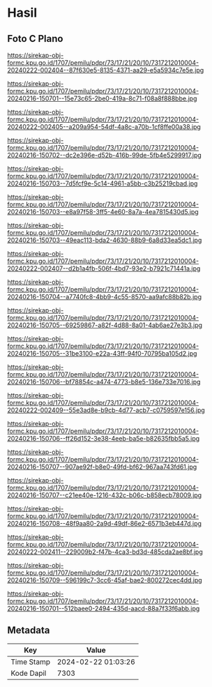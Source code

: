# Hasil

## Foto C Plano

https://sirekap-obj-formc.kpu.go.id/1707/pemilu/pdpr/73/17/21/20/10/7317212010004-20240222-002404--87f630e5-8135-4371-aa29-e5a5934c7e5e.jpg

https://sirekap-obj-formc.kpu.go.id/1707/pemilu/pdpr/73/17/21/20/10/7317212010004-20240216-150701--15e73c65-2be0-419a-8c71-f08a8f888bbe.jpg

https://sirekap-obj-formc.kpu.go.id/1707/pemilu/pdpr/73/17/21/20/10/7317212010004-20240222-002405--a209a954-54df-4a8c-a70b-1cf8ffe00a38.jpg

https://sirekap-obj-formc.kpu.go.id/1707/pemilu/pdpr/73/17/21/20/10/7317212010004-20240216-150702--dc2e396e-d52b-416b-99de-5fb4e5299917.jpg

https://sirekap-obj-formc.kpu.go.id/1707/pemilu/pdpr/73/17/21/20/10/7317212010004-20240216-150703--7d5fcf9e-5c14-4961-a5bb-c3b25219cbad.jpg

https://sirekap-obj-formc.kpu.go.id/1707/pemilu/pdpr/73/17/21/20/10/7317212010004-20240216-150703--e8a97f58-3ff5-4e60-8a7a-4ea7815430d5.jpg

https://sirekap-obj-formc.kpu.go.id/1707/pemilu/pdpr/73/17/21/20/10/7317212010004-20240216-150703--49eac113-bda2-4630-88b9-6a8d33ea5dc1.jpg

https://sirekap-obj-formc.kpu.go.id/1707/pemilu/pdpr/73/17/21/20/10/7317212010004-20240222-002407--d2b1a4fb-506f-4bd7-93e2-b7921c71441a.jpg

https://sirekap-obj-formc.kpu.go.id/1707/pemilu/pdpr/73/17/21/20/10/7317212010004-20240216-150704--a7740fc8-4bb9-4c55-8570-aa9afc88b82b.jpg

https://sirekap-obj-formc.kpu.go.id/1707/pemilu/pdpr/73/17/21/20/10/7317212010004-20240216-150705--69259867-a82f-4d88-8a01-4ab6ae27e3b3.jpg

https://sirekap-obj-formc.kpu.go.id/1707/pemilu/pdpr/73/17/21/20/10/7317212010004-20240216-150705--31be3100-e22a-43ff-94f0-70795ba105d2.jpg

https://sirekap-obj-formc.kpu.go.id/1707/pemilu/pdpr/73/17/21/20/10/7317212010004-20240216-150706--bf78854c-a474-4773-b8e5-136e733e7016.jpg

https://sirekap-obj-formc.kpu.go.id/1707/pemilu/pdpr/73/17/21/20/10/7317212010004-20240222-002409--55e3ad8e-b9cb-4d77-acb7-c0759597e156.jpg

https://sirekap-obj-formc.kpu.go.id/1707/pemilu/pdpr/73/17/21/20/10/7317212010004-20240216-150706--ff26d152-3e38-4eeb-ba5e-b82635fbb5a5.jpg

https://sirekap-obj-formc.kpu.go.id/1707/pemilu/pdpr/73/17/21/20/10/7317212010004-20240216-150707--907ae92f-b8e0-49fd-bf62-967aa743fd61.jpg

https://sirekap-obj-formc.kpu.go.id/1707/pemilu/pdpr/73/17/21/20/10/7317212010004-20240216-150707--c21ee40e-1216-432c-b06c-b858ecb78009.jpg

https://sirekap-obj-formc.kpu.go.id/1707/pemilu/pdpr/73/17/21/20/10/7317212010004-20240216-150708--48f9aa80-2a9d-49df-86e2-6571b3eb447d.jpg

https://sirekap-obj-formc.kpu.go.id/1707/pemilu/pdpr/73/17/21/20/10/7317212010004-20240222-002411--229009b2-f47b-4ca3-bd3d-485cda2ae8bf.jpg

https://sirekap-obj-formc.kpu.go.id/1707/pemilu/pdpr/73/17/21/20/10/7317212010004-20240216-150709--596199c7-3cc6-45af-bae2-800272cec4dd.jpg

https://sirekap-obj-formc.kpu.go.id/1707/pemilu/pdpr/73/17/21/20/10/7317212010004-20240216-150701--512baee0-2494-435d-aacd-88a7f33f6abb.jpg


## Metadata

| Key        | Value               |
| ---------- | ------------------- |
| Time Stamp | 2024-02-22 01:03:26 |
| Kode Dapil | 7303                |



